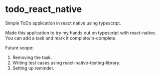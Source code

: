 # todo_react_native
Simple ToDo application in react native using typescript.

Made this application to try my hands out on typescript with react-native. You can add a task and mark it complete/in-complete.

Future scope: 
1) Removing the task.
2) Writing test cases using react-native-testing-library.
3) Setting up reminder.
